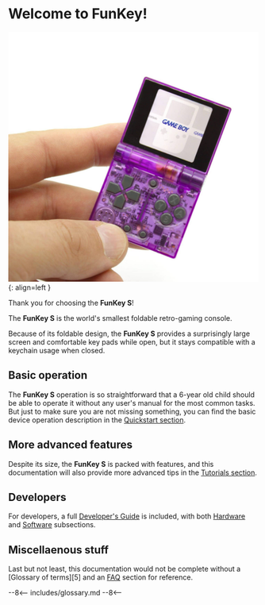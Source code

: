 # Welcome to FunKey!

![Atomic Purple FunKey S](assets/images/Atomic_Purple_FunKey_S.jpg){: align=left }

Thank you for choosing the **FunKey S**!

The **FunKey S** is the world's smallest foldable retro-gaming
console.

Because of its foldable design, the **FunKey S** provides a
surprisingly large screen and comfortable key pads while open, but it
stays compatible with a keychain usage when closed.

## Basic operation

The **FunKey S** operation is so straightforward that a 6-year old
child should be able to operate it without any user's manual for the
most common tasks. But just to make sure you are not missing
something, you can find the basic device operation description in the
[Quickstart section][1].

## More advanced features

Despite its size, the **FunKey S** is packed with features, and this
documentation will also provide more advanced tips in the [Tutorials
section][2].

## Developers

For developers, a full [Developer's Guide][3] is included, with both
[Hardware][3] and [Software][4] subsections.

## Miscellaenous stuff

Last but not least, this documentation would not be complete without a
[Glossary of terms][5] and an [FAQ][6] section for reference.

[1]: user_manual/quickstart.md
[2]: user_manual/tutorials/software/firmware_update.md
[3]: developer_guide/hardware_reference/
[4]: developer_guide/software_reference/sd_card_layout/recovery_partition.md
[e5]: miscellaneous/glossary.md
[6]: miscellaneous/faq.md

--8<--
includes/glossary.md
--8<--
